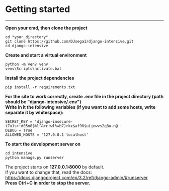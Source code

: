 # Getting started
___
**Open your cmd, then clone the project**  
```
cd *your_directory*
git clone https://github.com/DJsega1/django-intensive.git
cd django-intensive
```  

**Create and start a virtual environment**  
```
python -m venv venv
venv\Scripts\activate.bat
```

**Install the project dependencies**  
```
pip install -r requirements.txt
```

**For the site to work correctly, create .env file in the project directory (path should be "django-intensive/.env")**  
**Write in it the following variables (if you want to add some hosts, write separate it by whitespace):**
```
SECRET_KEY = 'django-insecure-i7u1s+!d05n8$%l^&+r!wl%=b7)rkx$af98$u(jowvs2q8u-n@'
DEBUG = True
ALLOWED_HOSTS = '127.0.0.1 localhost'
```

**To start the development server on**  
```
cd intensive
python manage.py runserver
```  
The project starts on **127.0.0.1:8000** by default.  
If you want to change that, read the docs:  
https://docs.djangoproject.com/en/3.2/ref/django-admin/#runserver  
**Press Ctrl+C in order to stop the server.**
